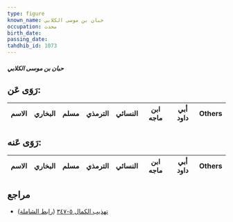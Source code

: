 ```yaml
---
type: figure
known_name: حبان بن موسى الكلابي
occupation: محدث
birth_date:
passing_date:
tahdhib_id: 1073
---
```

##### حبان بن موسى الكلابي

## رَوَى عَن:
| الاسم | البخاري | مسلم | الترمذي | النسائي | ابن ماجه | أبي داود | Others |
| ----- | ------- | ---- | ------- | ------- | -------- | -------- | ------ |
## رَوَى عَنه:
| الاسم | البخاري | مسلم | الترمذي | النسائي | ابن ماجه | أبي داود | Others |
| ----- | ------- | ---- | ------- | ------- | -------- | -------- | ------ |
## مراجع
- [تهذيب الكمال ٥-٣٤٧](obsidian://open?vault=Tahdhib-al-Kamal&file=Figures/١٠٧٣-حبان%20بن%20موسى%20الكلابي) ([رابط الشاملة](https://shamela.ws/book/3722/2425))